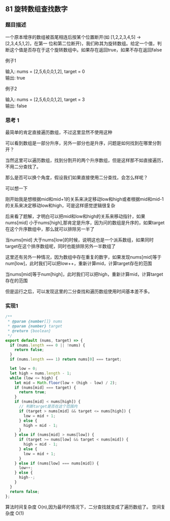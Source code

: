 ## 81 旋转数组查找数字

### 题目描述

一个原本增序的数组被首尾相连后按某个位置断开(如 [1,2,2,3,4,5] → [2,3,4,5,1,2]，在第一 位和第二位断开)，我们称其为旋转数组。给定一个值，判断这个值是否存在于这个旋转数组中。如果存在返回true，如果不存在返回false<br/>


例子1<br/>

输入: nums = [2,5,6,0,0,1,2], target = 0<br/>
输出: true<br/>


例子2<br/>

输入: nums = [2,5,6,0,0,1,2], target = 3<br/>
输出: false<br/>



### 思考 1

最简单的肯定直接遍历数组，不过这里显然不使用这种<br/>

可以看到数组是一部分升序，另外一部分也是升序，问题是如何找到在哪里分割开？<br/>

当然这里可以遍历数组，找到分割开的两个升序数组，但是这样那不如直接遍历，不用二分查找了。<br/>

那么是否可以换个角度，假设我们如果直接使用二分查找，会怎么样呢？

可以想一下<br/>

刚开始我是想根据mid和mid+1的关系来决定移动low和high或者根据mid和mid-1的关系来决定移动low和high，可是这样感觉逻辑很复杂<br/>

后来看了题解，才明白可以把mid和low和high的关系来移动指针，如果nums[mid] 小于nums[high],那肯定是升序，因为问的数组是升序的，如果target在这个升序数组中，那么就可以排除另一半了<br/>

当nums[mid] 大于nums[low]的时候，说明这也是一个派系数组，如果同时target在这个排序数组呢，同时也能排除另外一半数组了<br/>

这里还有另外一种情况，因为数组中存在重复的数字，如果发现nums[mid]等于num[low]，此时我们可以把low++，重新计算mid，计算target存在的范围<br/>

当nums[mid]等于num[high]，此时我们可以把high，重新计算mid，计算target存在的范围<br/>

但是运行之后，可以发现这里的二分查找和遍历数组使用时间基本差不多。<br/>


### 实现1

```js
/**
 * @param {number[]} nums
 * @param {number} target
 * @return {boolean}
 */
export default (nums, target) => {
  if (nums.length === 0 || !nums) {
    return false;
  }
  if (nums.length === 1) return nums[0] === target;

  let low = 0;
  let high = nums.length - 1;
  while (low <= high) {
    let mid = Math.floor(low + (high - low) / 2);
    if (nums[mid] === target) {
      return true;
    }
    if (nums[mid] < nums[high]) {
      // 判断target是否在这个范围内
      if (target > nums[mid] && target <= nums[high]) {
        low = mid + 1;
      } else {
        high = mid - 1;
      }
    } else if (nums[mid] > nums[low]) {
      if (target >= nums[low] && target < nums[mid]) {
        high = mid - 1;
      } else {
        low = mid + 1;
      }
    } else if (nums[low] === nums[mid]) {
      low++;
    } else {
      high--;
    }
  }
  return false;
};


```

算法时间复杂度 O(n),因为最坏的情况下，二分查找就变成了遍历数组了。 空间复杂度 O(1)


